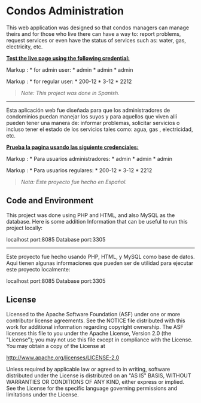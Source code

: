 # Condos Administration

This web application was designed so that condos managers can manage theirs and for those who live there can have a way to: report problems, request services or even have the status of services such as: water, gas, electricity, etc.

[**Test the live page using the following credential:**](https://condos-administration.000webhostapp.com/)


Markup : * for admin user:
              * admin
              * admin
              * admin

Markup : * for regular user:
              * 200-12
              * 3-12
              * 2212


> _Note: This project was done in Spanish._


* * *


Esta aplicación web fue diseñada para que los administradores de condominios puedan manejar los suyos y para aquellos que viven allí pueden tener una manera de: informar problemas, solicitar servicios o incluso tener el estado de los servicios tales como: agua, gas , electricidad, etc.

[**Prueba la pagina usando las siguiente credenciales:**](https://condos-administration.000webhostapp.com/)


Markup : * Para usuarios administradores:
              * admin
              * admin
              * admin

Markup : * Para usuarios regulares:
              * 200-12
              * 3-12
              * 2212


> _Nota: Este proyecto fue hecho en Español._

## Code and Environment

This project was done using PHP and HTML, and also MySQL as the database. Here is some addition Information that can be useful to run this project locally:

localhost port:8085
Database port:3305

* * *

Este proyecto fue hecho usando PHP, HTML, y MySQL como base de datos. Aqui tienen algunas informaciones que pueden ser de utilidad para ejecutar este proyecto localmente:

localhost port:8085
Database port:3305

## License

Licensed to the Apache Software Foundation (ASF) under one or more contributor license agreements. See the NOTICE file distributed with this work for additional information regarding copyright ownership. The ASF licenses this file to you under the Apache License, Version 2.0 (the "License"); you may not use this file except in compliance with the License. You may obtain a copy of the License at

http://www.apache.org/licenses/LICENSE-2.0

Unless required by applicable law or agreed to in writing, software distributed under the License is distributed on an "AS IS" BASIS, WITHOUT WARRANTIES OR CONDITIONS OF ANY KIND, either express or implied. See the License for the specific language governing permissions and limitations under the License.
